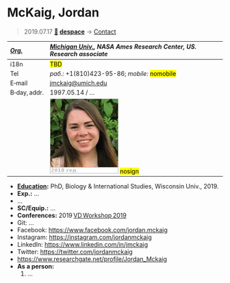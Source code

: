 # McKaig, Jordan
> 2019.07.17 **[🚀](../index/index.md) [despace](index.md)** → [Contact](contact.md)

|*[Org.](contact.md)*|*[Michigan Univ.](zz_michigan_univ.md), NASA Ames Research Center, US. Research associate*|
|:--|:--|
|i18n| <mark>TBD</mark> |
|Tel|*раб.:* +1(810)423-95-86; *mobile:* <mark>nomobile</mark> |
|E‑mail| <jmckaig@umich.edu> |
|B‑day, addr.| 1997.05.14 / … |
|| [![](f/contact/m/mckaig_001_photo_thumb.jpg)](f/contact/m/mckaig_001_photo.jpg) <mark>nosign</mark> |

   - **[Education](edu.md):** PhD, Biology & International Studies, Wisconsin Univ., 2019.
   - **Exp.:** …
   - …
   - **SC/Equip.:** …
   - **Conferences:** 2019 [VD Workshop 2019](vdws2019.md)
   - Git: …
   - Facebook: <https://www.facebook.com/jordan.mckaig>
   - Instagram: <https://instagram.com/jordanmckaig>
   - LinkedIn: <https://www.linkedin.com/in/jmckaig>
   - Twitter: <https://twitter.com/jordanmckaig>
   - <https://www.researchgate.net/profile/Jordan_Mckaig>
   - **As a person:**
      1. …
